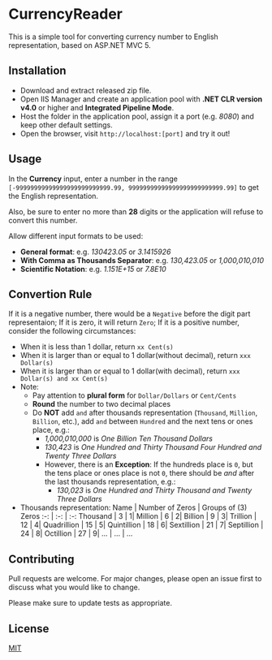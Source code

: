 

# CurrencyReader

This is a simple tool for converting currency number to English representation, based on ASP.NET MVC 5.

## Installation

- Download and extract released zip file.
- Open IIS Manager and create an application pool with **.NET CLR version v4.0** or higher and **Integrated Pipeline Mode**.
- Host the folder in the application pool, assign it a port (e.g. *8080*) and keep other default settings.
- Open the browser, visit `http://localhost:[port]` and try it out!

## Usage

In the **Currency** input, enter a number in the range `[-99999999999999999999999999.99, 99999999999999999999999999.99]` to get the English representation.

Also, be sure to enter no more than **28** digits or the application will refuse to convert this number.

Allow different input formats to be used:

- **General format**: e.g. *130423.05* or *3.1415926*
- **With Comma as Thousands Separator**: e.g. *130,423.05* or *1,000,010,010*
- **Scientific Notation**: e.g. *1.151E+15* or *7.8E10*

## Convertion Rule

If it is a negative number, there would be a `Negative` before the digit part representaion;
If it is zero, it will return `Zero`;
If it is a positive number, consider the following circumstances:
* When it is less than 1 dollar, return `xx Cent(s)`
* When it is larger than or equal to 1 dollar(without decimal), return `xxx Dollar(s)`
* When it is larger than or equal to 1 dollar(with decimal), return `xxx Dollar(s) and xx Cent(s)`
* Note:
	* Pay attention to **plural form** for `Dollar/Dollars` or `Cent/Cents`
	* **Round** the number to two decimal places
	* Do **NOT** add `and` after thousands representation (`Thousand`, `Million`, `Billion`, etc.), add `and` between `Hundred` and the next tens or ones place, e.g.:
		* *1,000,010,000* is *One Billion Ten Thousand Dollars*
		* *130,423* is *One Hundred and Thirty Thousand Four Hundred and Twenty Three Dollars*
		* However, there is an **Exception**: If the hundreds place is `0`, but the tens place or ones place is not `0`, there should be *and* after the last thousands representation, e.g.:
			* *130,023* is *One Hundred and Thirty Thousand and Twenty Three Dollars*
* Thousands representation:
	Name | Number of Zeros | Groups of (3) Zeros
	:-: | :-: | :-:
	Thousand | 3 | 1|
	Million | 6 | 2|
	Billion | 9 | 3|
	Trillion | 12 | 4|
	Quadrillion | 15 | 5|
	Quintillion | 18 | 6|
	Sextillion | 21 | 7|
	Septillion | 24 | 8|
	Octillion | 27 | 9|
	... | ... | ...

## Contributing

Pull requests are welcome. For major changes, please open an issue first to discuss what you would like to change.

Please make sure to update tests as appropriate.

## License

[MIT](https://choosealicense.com/licenses/mit/)